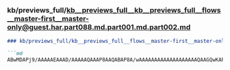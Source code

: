 ### kb/previews_full/kb__previews_full__kb__previews_full__flows__master-first__master-only@guest.har.part088.md.part001.md.part002.md

```md
### kb/previews_full/kb__previews_full__flows__master-first__master-only@guest.har.part088.md.part001.md (part 002)

```md
ABwMDAPj9/AAAAAEAAAD/AAAAAQAAAP8AAQABAP8A/wAAAAAAAAAAAAAAAAAAAQAAGQwKAPr9/gD3/f0A/wD/AAABAAAA
```

```

```
